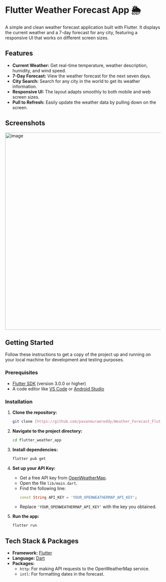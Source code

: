 # Flutter Weather Forecast App 🌦️

A simple and clean weather forecast application built with Flutter. It displays the current weather and a 7-day forecast for any city, featuring a responsive UI that works on different screen sizes.

## Features

-   **Current Weather:** Get real-time temperature, weather description, humidity, and wind speed.
-   **7-Day Forecast:** View the weather forecast for the next seven days.
-   **City Search:** Search for any city in the world to get its weather information.
-   **Responsive UI:** The layout adapts smoothly to both mobile and web screen sizes.
-   **Pull to Refresh:** Easily update the weather data by pulling down on the screen.

## Screenshots

<img width="1023" height="636" alt="image" src="https://github.com/user-attachments/assets/a0e94215-c4c0-4af1-b369-86ab138f257d" />


## Getting Started

Follow these instructions to get a copy of the project up and running on your local machine for development and testing purposes.

### Prerequisites

-   [Flutter SDK](https://flutter.dev/docs/get-started/install) (version 3.0.0 or higher)
-   A code editor like [VS Code](https://code.visualstudio.com/) or [Android Studio](https://developer.android.com/studio)

### Installation

1.  **Clone the repository:**
    ```sh
    git clone [https://github.com/pavanmuramreddy/Weather_Forecast_Flutter.git]
    ```

2.  **Navigate to the project directory:**
    ```sh
    cd flutter_weather_app
    ```

3.  **Install dependencies:**
    ```sh
    flutter pub get
    ```

4.  **Set up your API Key:**
    -   Get a free API key from [OpenWeatherMap](https://openweathermap.org/api).
    -   Open the file `lib/main.dart`.
    -   Find the following line:
        ```dart
        const String API_KEY = 'YOUR_OPENWEATHERMAP_API_KEY';
        ```
    -   Replace `'YOUR_OPENWEATHERMAP_API_KEY'` with the key you obtained.

5.  **Run the app:**
    ```sh
    flutter run
    ```

## Tech Stack & Packages

-   **Framework:** [Flutter](https://flutter.dev/)
-   **Language:** [Dart](https://dart.dev/)
-   **Packages:**
    -   `http`: For making API requests to the OpenWeatherMap service.
    -   `intl`: For formatting dates in the forecast.

